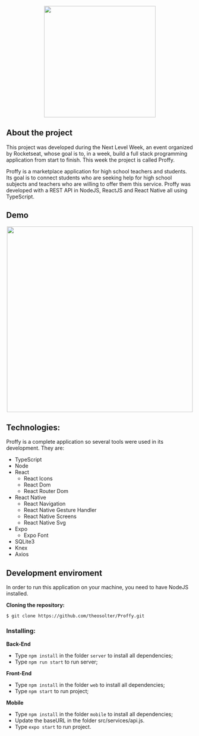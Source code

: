 <p align="center">
  <img src="https://github.com/RafaelGoulartB/Proffy/raw/master/.github/logo.png" width="300"/>
</p>



## About the project

  This project was developed during the Next Level Week, an event organized by Rocketseat, whose goal is to, in a week, build a full stack programming application from start to finish. This week the project is called Proffy.

  Proffy is a marketplace application for high school teachers and students. Its goal is to connect students who are seeking help for high school subjects and teachers who are willing to offer them this service. Proffy was developed with a REST API in NodeJS, ReactJS and React Native all using TypeScript.


## Demo

<p align="center">
  <img src="https://user-images.githubusercontent.com/59852846/89736484-1b5c0900-da40-11ea-92ef-5c55d2f1648a.gif"  height="500"/>
</p>


## Technologies:
  Proffy is a complete application so several tools were used in its development. They are:
 
- TypeScript
- Node
- React
  - React Icons
  - React Dom
  - React Router Dom
- React Native
  - React Navigation
  - React Native Gesture Handler
  - React Native Screens
  - React Native Svg
- Expo
  - Expo Font
- SQLite3
- Knex
- Axios

## Development enviroment

In order to run this application on your machine, you need to have NodeJS installed.

**Cloning the repository:**

```
$ git clone https://github.com/theosolter/Proffy.git
```

### Installing:

**Back-End**

- Type `npm install` in the folder `server` to install all dependencies;
- Type `npm run start` to run server;

**Front-End** 

- Type `npm install` in the folder `web` to install all dependencies;
- Type `npm start` to run project;

**Mobile** 

- Type `npm install` in the folder `mobile` to install all dependencies;
- Update the baseURL in the folder src/services/api.js.
- Type `expo start` to run project.
